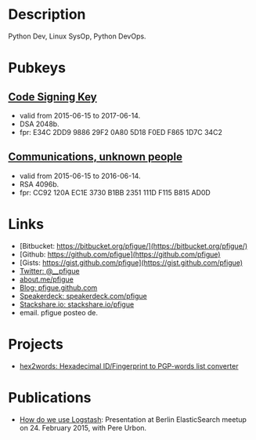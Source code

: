 # Description
Python Dev, Linux SysOp, Python DevOps.

# Pubkeys
## [Code Signing Key](https://raw.githubusercontent.com/pfigue/notes/master/pubkeys/pfigue-code-signing-key20150615-2y.pub)
  + valid from 2015-06-15 to 2017-06-14.
  + DSA 2048b.
  + fpr: E34C 2DD9 9886 29F2 0A80  5D18 F0ED F865 1D7C 34C2

## [Communications, unknown people](https://raw.githubusercontent.com/pfigue/notes/master/pubkeys/pfigue-unknown-ppl-key20150615-1y.pub)
  + valid from 2015-06-15 to 2016-06-14.
  + RSA 4096b.
  + fpr: CC92 120A EC1E 3730 B1BB  2351 111D F115 B815 AD0D

# Links
* [Bitbucket: https://bitbucket.org/pfigue/](https://bitbucket.org/pfigue/)
* [Github: https://github.com/pfigue](https://github.com/pfigue)
* [Gists: https://gist.github.com/pfigue](https://gist.github.com/pfigue)
* [Twitter: @__pfigue](https://twitter.com/__pfigue)
* [about.me/pfigue](https://about.me/pfigue)
* [Blog: pfigue.github.com](https://pfigue.github.com/)
* [Speakerdeck: speakerdeck.com/pfigue](https://speakerdeck.com/pfigue)
* [Stackshare.io: stackshare.io/pfigue](http://stackshare.io/pfigue)
* email. pfigue posteo de.

# Projects
* [hex2words: Hexadecimal ID/Fingerprint to PGP-words list converter](https://pypi.python.org/pypi/hex2words)

# Publications
* [How do we use Logstash](https://speakerdeck.com/pfigue/how-do-we-use-logstash): Presentation at Berlin ElasticSearch meetup on 24. February 2015, with Pere Urbon.

